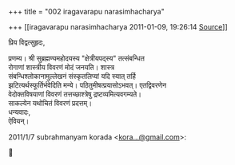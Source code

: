 +++
title = "002 iragavarapu narasimhacharya"

+++
[[iragavarapu narasimhacharya	2011-01-09, 19:26:14 [Source](https://groups.google.com/g/bvparishat/c/giL5e67fhiU)]]



प्रिय विद्वत्सुहृदः,  

प्रणम्य। श्री सुब्रह्मण्यमहोदयस्य "क्षेत्रीयपद्स्य" तत्संबन्धित  
रोगाणां शास्त्रीय विवरणं मोदं जनयति। शास्त्र  
संबन्धिश्लोकानामुल्लेखनं संस्कृतलिप्यां यदि स्यात् तर्हि  
झटित्यर्थस्फूर्तिर्भवेदिति मन्ये। पठितुमीषत्प्रयासोऽभवत्। एतद्विवरणेन  
वेदोक्तविषयाणां विवरणं तत्तच्छाश्त्रेषु द्रष्टव्यमित्यवगम्यते।  
साकल्येन यथोचितं विवरणं प्रदत्तम्।  
धन्यवादः,  
ऐवियन्।

2011/1/7 subrahmanyam korada \<[kora...@gmail.com]()\>:



